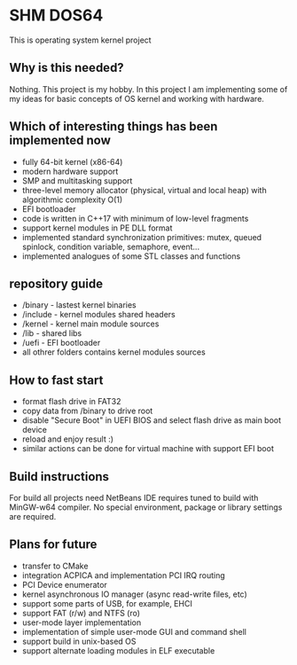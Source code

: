 # SHM DOS64
This is operating system kernel project 

## Why is this needed?
Nothing. This project is my hobby. In this project I am implementing some of my ideas for basic concepts of OS kernel and working with hardware. 

## Which of interesting things has been implemented now
- fully 64-bit kernel (x86-64)
- modern hardware support 
- SMP and multitasking support
- three-level memory allocator (physical, virtual and local heap) with algorithmic complexity O(1)
- EFI bootloader
- code is written in C++17 with minimum of low-level fragments
- support kernel modules in PE DLL format
- implemented standard synchronization primitives: mutex, queued spinlock, condition variable, semaphore, event...
- implemented analogues of some STL classes and functions

## repository guide
- /binary - lastest kernel binaries
- /include - kernel modules shared headers
- /kernel - kernel main module sources
- /lib - shared libs
- /uefi - EFI bootloader
- all othrer folders contains kernel modules sources

## How to fast start
- format flash drive in FAT32
- copy data from /binary to drive root
- disable "Secure Boot" in UEFI BIOS and select flash drive as main boot device
- reload and enjoy result :) 
- similar actions can be done for virtual machine with support EFI boot

## Build instructions
For build all projects need NetBeans IDE requires tuned to build with MinGW-w64 compiler. No special environment, package or library settings are required. 

## Plans for future
- transfer to CMake
- integration ACPICA and implementation PCI IRQ routing
- PCI Device enumerator
- kernel asynchronous IO manager (async read-write files, etc)
- support some parts of USB, for example, EHCI
- support FAT (r/w) and NTFS (ro)
- user-mode layer implementation
- implementation of simple user-mode GUI and command shell
- support build in unix-based OS
- support alternate loading modules in ELF executable

